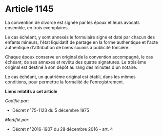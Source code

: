 # Article 1145

La convention de divorce est signée par les époux et leurs avocats ensemble, en trois exemplaires. 

Le cas échéant, y sont annexés le formulaire signé et daté par chacun  des enfants mineurs, l'état liquidatif de partage en
la forme  authentique et l'acte authentique d'attribution de biens soumis à  publicité foncière. 

Chaque époux conserve un  original de la convention accompagné, le cas échéant, de ses annexes et  revêtu des quatre
signatures. Le troisième original est destiné à son  dépôt au rang des minutes d'un notaire. 

Le cas échéant, un quatrième original est établi, dans les mêmes conditions, pour permettre la formalité de l'enregistrement.

**Liens relatifs à cet article**

_Codifié par_:

  - Décret n°75-1123 du 5 décembre 1975

_Modifié par_:

  - Décret n°2016-1907 du 28 décembre 2016 - art. 4
